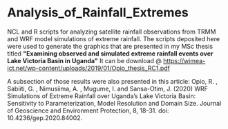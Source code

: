 # Analysis_of_Rainfall_Extremes
NCL and R scripts for analyzing satellite rainfall observations from TRMM and WRF model simulations of extreme rainfall. The scripts deposited here were used to generate the graphics that are presented in my MSc thesis titled **"Examining observed and simulated extreme rainfall events over Lake Victoria Basin in Uganda"** It can be download @ https://wimea-ict.net/wp-content/uploads/2019/01/Opio_thesis_RC1.pdf

A subsection of those results were also presented in this article:
Opio, R. , Sabiiti, G. , Nimusiima, A. , Mugume, I. and Sansa-Otim, J. (2020) WRF Simulations of Extreme Rainfall over Uganda’s Lake Victoria Basin: Sensitivity to Parameterization, Model Resolution and Domain Size. Journal of Geoscience and Environment Protection, 8, 18-31. doi: 10.4236/gep.2020.84002.
